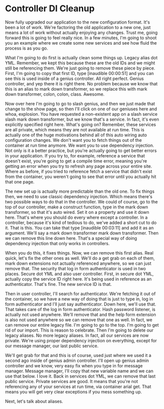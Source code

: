 # Controller DI Cleanup

Now fully upgraded our application to the new configuration format. It's been a lot of work. We're factoring the old application to a new one, just means a lot of work without actually enjoying any changes. Trust me, going forward this is going to feel really nice. In a few minutes, I'm going to shoot you an example where we create some new services and see how fluid the process is as you go.

What I'm going to do first is actually clean some things up. Legacy alias dot YML. Remember, we kept this because these are the old IDs and we might still be referencing them. We're just going to remove these piece by piece. First, I'm going to copy that first ID, type [inaudible 00:00:51] and you can see this is used inside of a genius controller. All right perfect. Genius controller, and yep there it is right there. No problem because we know that this is an alias to mark down transformer, so we replace this with mark down transformer, colon, colon, class. Awesome.

Now over here I'm going to go to slash genius, and then we just made that change to the show page, so then I'll click on one of our geniuses here and whoa, explosion. You have requested a non-existent app on a slash service slash mark down transformer, but we know that's a service. In fact, it's even explicitly specified right here. What's going on? Remember, these services are all private, which means they are not available at run time. This is actually one of the huge motivations behind all of this auto wiring auto configuration changes. We don't want you to fetch things out of the container at run time anymore. We want you to use dependency injection. Not only is it a better practice, but you're actually going to get better errors in your application. If you try to, for example, reference a service that doesn't exist, you're going to get a compile time error, meaning you're getting an error when you try to refresh any page across your entire site. Where as before, if you tried to reference fetch a service that didn't exist from the container, you weren't going to see that error until you actually hit that one page.

The new set up is actually more predictable than the old one. To fix things then, we need to use classic dependency injection. Which means there's two possible ways to do that in the controller. We could of course, go to the top of our controller, make a construct function, type in the mark down transformer, so that it's auto wired. Set it on a property and use it down here. That's where you should do every where except a controller. In a controller, because it's kind of tedious to do, we've added a short cut to do it. That is this. You can take that type [inaudible 00:03:11] and add it as an argument. We'll say a mark down transformer mark down transformer. Then we can remove this line down here. That's a special way of doing dependency injection that only works in controllers.

When you do this, it fixes things. Now, we can remove this first alias. Real quick, let's fix the other ones as well. We'll do a get grab on each of them, mark down extensions not actually referenced anywhere, so we can just remove that. The security that log in form authenticator is used in two places. Secure dot YML and also user controller. First, in secure dot YML, actually copy the service ID right here. It's being used in reference as an authenticator. That's fine. The new service ID is that.

Then in user controller, I'll search for authenticator. We're fetching it out of the container, so we have a new way of doing that is just to type in, log in form authenticator and I'll just say authenticator. Down here, we'll use that. That takes care of the log in form authenticator. Hash password listener, is actually not used anywhere. We'll remove that and the help form extension is also not used anywhere so we can remove that one as well. In fact, we can remove our entire legacy file. I'm going to go to the top. I'm going to get rid of our import. This is reason to celebrate. Then I'm going to delete our legacy aliases. No more legacy aliases. In fact, all our services are now private. We're using proper dependency injection on everything, except for our message manager, our last public service.

We'll get grab for that and this is of course, used just where we used it a second ago inside of genius admin controller. I'll open up genius admin controller and we know, very easy fix when you type in for message manager. Message manager, I'll copy that new variable name and we can use that below. I love it. Back in services dot YML, we can remove that last public service. Private services are good. It means that you're not referencing any of your services at run time, via container arial get. That means you will get very clear exceptions if you mess something up.

Next, let's talk about aliases.

